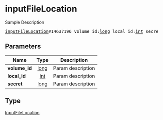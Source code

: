 # inputFileLocation

Sample Description

<pre>
<a href="../constructor/inputFileLocation.md">inputFileLocation</a>#14637196 volume_id:<a href="../type/long.md">long</a> local_id:<a href="../type/int.md">int</a> secret:<a href="../type/long.md">long</a> = <a href="../type/InputFileLocation.md">InputFileLocation</a>;</pre>
## Parameters

| Name | Type | Description |
|------|:----:|-------------|
| **volume_id** | <a href="../type/long.md">long</a> | Param description |
| **local_id** | <a href="../type/int.md">int</a> | Param description |
| **secret** | <a href="../type/long.md">long</a> | Param description |

## Type

<a href="../type/InputFileLocation.md">InputFileLocation</a>
